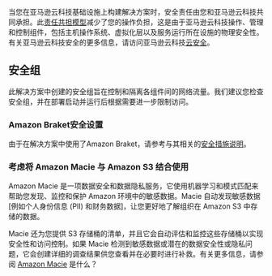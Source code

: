 当您在亚马逊云科技基础设施上构建解决方案时，安全责任由您和亚马逊云科技共同承担。此[责任共担模型](https://aws.amazon.com/compliance/shared-responsibility-model/)减少了您的操作负担，这是由于亚马逊云科技操作、管理和控制组件，包括主机操作系统、虚拟化层以及服务运行所在设施的物理安全性。有关亚马逊云科技安全的更多信息，请访问亚马逊云科技[云安全](http://aws.amazon.com/security/)。

## 安全组

此解决方案中创建的安全组旨在控制和隔离各组件间的网络流量。我们建议您检查安全组，并在部署启动并运行后根据需要进一步限制访问。

### Amazon Braket安全设置

由于在解决方案中使用了Amazon Braket，请参考与其相关的[安全措施说明](https://docs.aws.amazon.com/braket/latest/developerguide/security.html)。


### 考虑将 Amazon Macie 与 Amazon S3 结合使用
Amazon Macie 是一项数据安全和数据隐私服务，它使用机器学习和模式匹配来帮助您发现、监控和保护 Amazon 环境中的敏感数据。Macie 自动发现敏感数据 [例如个人身份信息 (PII) 和财务数据]，让您更好地了解组织在 Amazon S3 中存储的数据。

Macie 还为您提供 S3 存储桶的清单，并且它会自动评估和监控这些存储桶以实现安全性和访问控制。如果 Macie 检测到敏感数据或潜在的数据安全性或隐私问题，它会创建详细的调查结果供您查看并在必要时进行补救。有关更多信息，请参阅 [Amazon Macie](https://docs.aws.amazon.com/macie/latest/user/what-is-macie.html) 是什么？
